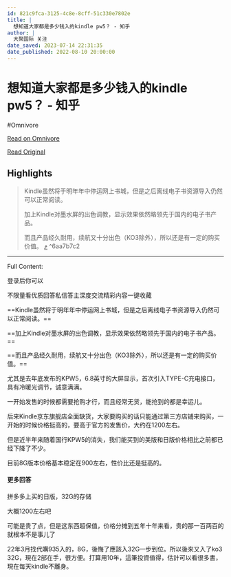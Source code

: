 ```yaml
---
id: 821c9fca-3125-4c8e-8cff-51c330e7802e
title: |
  想知道大家都是多少钱入的kindle pw5？ - 知乎
author: |
  大聚国际​ 关注
date_saved: 2023-07-14 22:31:35
date_published: 2022-08-10 20:00:00
---
```


# 想知道大家都是多少钱入的kindle pw5？ - 知乎
#Omnivore

[Read on Omnivore](https://omnivore.app/me/https-www-zhihu-com-question-540391059-answer-2622112441-18957637e3b)

[Read Original](https://www.zhihu.com/question/540391059/answer/2622112441)

## Highlights

> Kindle虽然将于明年年中停运网上书城，但是之后离线电子书资源导入仍然可以正常阅读。
> 
> 加上Kindle对墨水屏的出色调教，显示效果依然略领先于国内的电子书产品。
> 
> 而且产品经久耐用，续航又十分出色（KO3除外），所以还是有一定的购买价值。 [⤴️](https://omnivore.app/me/https-www-zhihu-com-question-540391059-answer-2622112441-18957637e3b#6aa7b7c2-e873-42f5-b796-c77410aa810e)  ^6aa7b7c2


--- 

Full Content: 

登录后你可以

不限量看优质回答私信答主深度交流精彩内容一键收藏

==Kindle虽然将于明年年中停运网上书城，但是之后离线电子书资源导入仍然可以正常阅读。==

==加上Kindle对墨水屏的出色调教，显示效果依然略领先于国内的电子书产品。==

==而且产品经久耐用，续航又十分出色（KO3除外），所以还是有一定的购买价值。==

尤其是去年底发布的KPW5，6.8英寸的大屏显示，首次引入TYPE-C充电接口，具有冷暖光调节，诚意满满。

一开始发售的时候都需要抢购才行，而且经常无货，能抢到的都是幸运儿。

后来Kindle京东旗舰店全面缺货，大家要购买的话只能通过第三方店铺来购买，一开始的时候价格挺高的，要高于官方的发售价，大约在1200左右。

但是近半年来随着国行KPW5的消失，我们能买到的美版和日版价格相比之前都已经下降了不少。

目前8G版本价格基本稳定在900左右，性价比还是挺高的。

#### 更多回答

拼多多上买的日版，32G的存储

大概1200左右吧

可能是贵了点，但是这东西超保值，价格分摊到五年十年来看，贵的那一百两百的就根本不是事儿了

22年3月找代購935入的，8G，後悔了應該入32G一步到位。所以後來又入了ko3 32G，現在2部在手，很方便。打算用10年，這筆投資值得，估計可以看很多書，現在每天kindle不離身。

